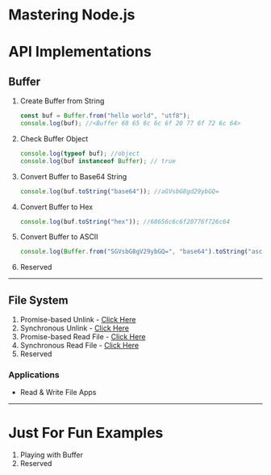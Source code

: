 # Mastering Node.js





# API Implementations



## Buffer



1. Create Buffer from String

   ```javascript
   const buf = Buffer.from("hello world", "utf8");
   console.log(buf); //<Buffer 68 65 6c 6c 6f 20 77 6f 72 6c 64>
   ```

2. Check Buffer Object

   ```javascript
   console.log(typeof buf); //object
   console.log(buf instanceof Buffer); // true
   ```

3. Convert Buffer to Base64 String

   ```javascript
   console.log(buf.toString("base64")); //aGVsbG8gd29ybGQ=
   ```

4. Convert Buffer to Hex

   ```javascript
   console.log(buf.toString("hex")); //68656c6c6f20776f726c64
   ```

5. Convert Buffer to ASCII

   ```javascript
   console.log(Buffer.from("SGVsbG8gV29ybGQ=", "base64").toString("ascii")); //Hello World
   ```

6. Reserved



---



## File System



1. Promise-based Unlink - [Click Here](https://github.com/Cryptolibertarian-id/Mastering-Node.js/blob/main/Filesystem/unlink.ts)
2. Synchronous Unlink - [Click Here](https://github.com/Cryptolibertarian-id/Mastering-Node.js/blob/main/Filesystem/unlinkSync.ts)
3. Promise-based Read File - [Click Here](https://github.com/Cryptolibertarian-id/Mastering-Node.js/blob/main/Filesystem/readfile.ts)
4. Synchronous Read File - [Click Here](https://github.com/Cryptolibertarian-id/Mastering-Node.js/blob/main/Filesystem/readfileSync.ts)
6. Reserved



### Applications

- Read & Write File Apps





----



# Just For Fun Examples



1. Playing with Buffer
2. Reserved